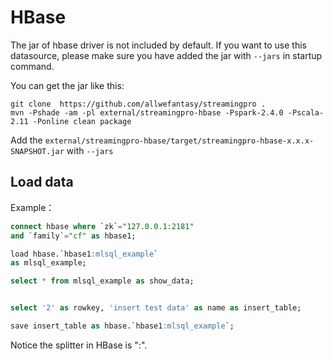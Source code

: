 # HBase

The jar of hbase driver is not included by default. If you want to use this datasource, please 
make sure you have added the jar with `--jars` in startup command.

You can get the jar like this:

```
git clone  https://github.com/allwefantasy/streamingpro .
mvn -Pshade -am -pl external/streamingpro-hbase -Pspark-2.4.0 -Pscala-2.11 -Ponline clean package
```

Add the `external/streamingpro-hbase/target/streamingpro-hbase-x.x.x-SNAPSHOT.jar` with `--jars`

## Load data

Example：

```sql
connect hbase where `zk`="127.0.0.1:2181"
and `family`="cf" as hbase1;

load hbase.`hbase1:mlsql_example`
as mlsql_example;

select * from mlsql_example as show_data;


select '2' as rowkey, 'insert test data' as name as insert_table;

save insert_table as hbase.`hbase1:mlsql_example`;
```

Notice the splitter in HBase is ":".

